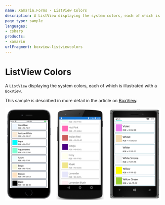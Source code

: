 ```yaml
---
name: Xamarin.Forms - ListView Colors
description: A ListView displaying the system colors, each of which is illustrated with a BoxView. This sample is described in more detail in the article on...
page_type: sample
languages:
- csharp
products:
- xamarin
urlFragment: boxview-listviewcolors
---
```

# ListView Colors

A `ListView` displaying the system colors, each of which is illustrated with a `BoxView`.

This sample is described in more detail in the article on [BoxView](/guides/xamarin-forms/user-interface/boxview/).

![ListView Colors application screenshot](Screenshots/01Triple.png "ListView Colors application screenshot")

